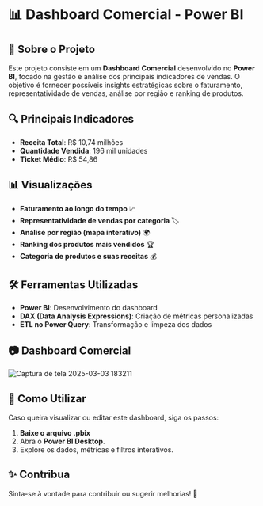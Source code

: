 # 📊 Dashboard Comercial - Power BI  

## 📌 Sobre o Projeto  
Este projeto consiste em um **Dashboard Comercial** desenvolvido no **Power BI**, focado na gestão e análise dos principais indicadores de vendas.  O objetivo é fornecer possíveis insights estratégicas sobre o faturamento, representatividade de vendas, análise por região e ranking de produtos.
## 🔍 Principais Indicadores  
- **Receita Total**: R$ 10,74 milhões  
- **Quantidade Vendida**: 196 mil unidades  
- **Ticket Médio**: R$ 54,86  

## 📊 Visualizações  
- **Faturamento ao longo do tempo** 📈  
- **Representatividade de vendas por categoria** 🏷️  
- **Análise por região (mapa interativo)** 🌍  
- **Ranking dos produtos mais vendidos** 🏆
- **Categoria de produtos e suas receitas** 💰  

## 🛠️ Ferramentas Utilizadas  
- **Power BI**: Desenvolvimento do dashboard  
- **DAX (Data Analysis Expressions)**: Criação de métricas personalizadas  
- **ETL no Power Query**: Transformação e limpeza dos dados  

## 📷 Dashboard Comercial  

![Captura de tela 2025-03-03 183211](https://github.com/user-attachments/assets/c475fafa-39ef-4081-93eb-d2024c3bf0fb)

## 📌 Como Utilizar  
Caso queira visualizar ou editar este dashboard, siga os passos:  
1. **Baixe o arquivo .pbix** 
2. Abra o **Power BI Desktop**.  
3. Explore os dados, métricas e filtros interativos.  

## ✨ Contribua 

Sinta-se à vontade para contribuir ou sugerir melhorias! 🚀  

